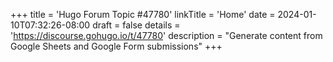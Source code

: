 +++
title = 'Hugo Forum Topic #47780'
linkTitle = 'Home'
date = 2024-01-10T07:32:26-08:00
draft = false
details = 'https://discourse.gohugo.io/t/47780'
description = "Generate content from Google Sheets and Google Form submissions"
+++
